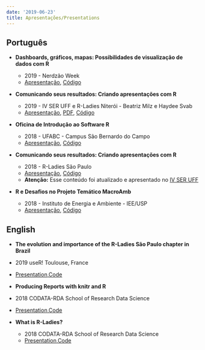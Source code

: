 ```yaml
---
date: '2019-06-23'
title: Apresentações/Presentations
---
```

  
<h2 class="titulo"> Português</h2>

- <i class="fab fa-meetup"></i> **Dashboards, gráficos, mapas: Possibilidades de visualização de dados com R**
  - 2019 - Nerdzão Week 
  - [Apresentação](https://beatrizmilz.github.io/NerdzaoWeek/),  [Código](https://github.com/beatrizmilz/NerdzaoWeek)
  
- <i class="fab fa-meetup"></i> **Comunicando seus resultados: Criando apresentações com R**
  - 2019 - IV SER UFF e R-Ladies Niterói - Beatriz Milz e Haydee Svab
  - [Apresentação](https://beatrizmilz.github.io/IV-SER-RLadies/), [PDF](https://beatrizmilz.github.io/IV-SER-RLadies/index.pdf), [Código](https://github.com/beatrizmilz/IV-SER-RLadies)
  
  
- <i class="fas fa-chalkboard-teacher"></i> **Oficina de Introdução ao Software R**
  - 2018 - UFABC - Campus São Bernardo do Campo
  - [Apresentação](https://beatrizmilz.github.io/Oficina_intro_R_UFABC_2018),  [Código](https://github.com/beatrizmilz/Oficina_intro_R_UFABC_2018)
  
  
- <i class="fab fa-meetup"></i> **Comunicando seus resultados: Criando apresentações com R**
  - 2018 - R-Ladies São Paulo
  - [Apresentação](https://beatrizmilz.github.io/apresentacao_RLadies_xaringan),  [Código](https://github.com/beatrizmilz/apresentacao_RLadies_xaringan) 
  - **Atenção:** Esse conteúdo foi atualizado e apresentado no [IV SER UFF](https://beatrizmilz.github.io/IV-SER-RLadies/)
  
- <i class="fas fa-chalkboard-teacher"></i> **R e Desafios no Projeto Temático MacroAmb**
  - 2018 - Instituto de Energia e Ambiente - IEE/USP
  - [Apresentação](https://beatrizmilz.github.io/apresentacao_R_MMP_17-10-2018),  [Código](https://github.com/beatrizmilz/apresentacao_R_MMP_17-10-2018)
  
  
<h2 class="titulo"> English </h2>

-  <i class="fas fa-chalkboard-teacher"></i> **The evolution and importance of the R-Ladies São Paulo chapter in Brazil**
  - 2019 useR! Toulouse, France
  - [Presentation](https://beatrizmilz.github.io/useR2019/),[Code](https://github.com/beatrizmilz/useR2019)
  
-  <i class="fas fa-chalkboard-teacher"></i> **Producing Reports with knitr and R**
  - 2018 CODATA-RDA School of Research Data Science
  - [Presentation](https://beatrizmilz.github.io/CODATASP18_knitr),[Code](https://github.com/beatrizmilz/CODATASP18_knitr)
  
- <i class="fas fa-chalkboard-teacher"></i> **What is R-Ladies?**
  - 2018 CODATA-RDA School of Research Data Science
  - [Presentation](https://beatrizmilz.github.io/CODATA-rladies-04-12-18),[Code](https://github.com/beatrizmilz/CODATA-rladies-04-12-18)